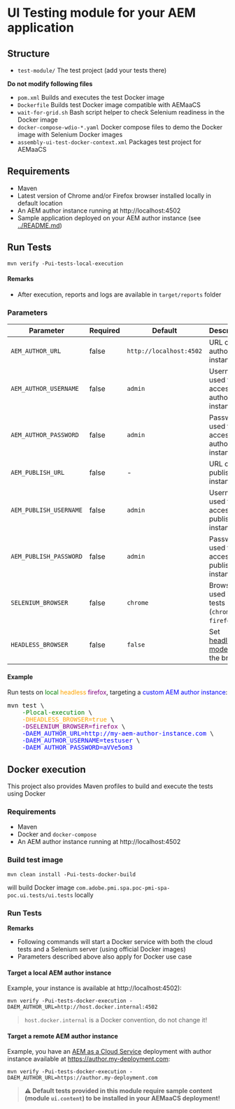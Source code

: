 
UI Testing module for your AEM application
===


## Structure

* `test-module/` The test project (add your tests there)

**Do not modify following files**
* `pom.xml` Builds and executes the test Docker image
* `Dockerfile` Builds test Docker image compatible with AEMaaCS
* `wait-for-grid.sh` Bash script helper to check Selenium readiness in the Docker image
* `docker-compose-wdio-*.yaml` Docker compose files to demo the Docker image with Selenium Docker images
* `assembly-ui-test-docker-context.xml` Packages test project for AEMaaCS


## Requirements

* Maven
* Latest version of Chrome and/or Firefox browser installed locally in default location
* An AEM author instance running at http://localhost:4502
* Sample application deployed on your AEM author instance (see [../README.md](../README.md))


## Run Tests

```
mvn verify -Pui-tests-local-execution
```

#### Remarks
* After execution, reports and logs are available in `target/reports` folder

### Parameters

| Parameter | Required | Default| Description |
| --- | --- | --- | --- |
| `AEM_AUTHOR_URL`        | false     | `http://localhost:4502` | URL of the author instance |
| `AEM_AUTHOR_USERNAME`   | false     | `admin`                 | Username used to access the author instance |
| `AEM_AUTHOR_PASSWORD`   | false     | `admin`                 | Password used to access the author instance |
| `AEM_PUBLISH_URL`       | false     | -                       | URL of the publish instance |
| `AEM_PUBLISH_USERNAME`  | false     | `admin`                 | Username used to access the publish instance |
| `AEM_PUBLISH_PASSWORD`  | false     | `admin`                 | Password used to access the publish instance |
| `SELENIUM_BROWSER`      | false     | `chrome`                | Browser used in the tests (`chrome` **_or_** `firefox`) |
| `HEADLESS_BROWSER`      | false     | `false`                 | Set [headless mode](https://en.wikipedia.org/wiki/Headless_browser) of the browser |

#### Example

Run tests on <span style="color:green">local</span> <span style="color:orange">headless</span> <span style="color:purple">firefox</span>, targeting a <span style="color:blue">custom AEM author instance</span>:

<PRE>
mvn test \
    <span style="color:green">-Plocal-execution</span> \
    <span style="color:orange">-DHEADLESS_BROWSER=true</span> \
    <span style="color:purple">-DSELENIUM_BROWSER=firefox</span> \
    <span style="color:blue">-DAEM_AUTHOR_URL=http://my-aem-author-instance.com</span> \
    <span style="color:blue">-DAEM_AUTHOR_USERNAME=testuser</span> \
    <span style="color:blue">-DAEM_AUTHOR_PASSWORD=aVVe5om3</span>
</PRE>


## Docker execution

This project also provides Maven profiles to build and execute the tests using Docker

### Requirements

* Maven
* Docker and `docker-compose`
* An AEM author instance running at http://localhost:4502

### Build test image

```
mvn clean install -Pui-tests-docker-build
```

will build Docker image `com.adobe.pmi.spa.poc-pmi-spa-poc.ui.tests/ui.tests` locally

### Run Tests

**Remarks**
* Following commands will start a Docker service with both the cloud tests and a Selenium server (using official Docker images)
* Parameters described above also apply for Docker use case

#### Target a local AEM author instance

Example, your instance is available at http://localhost:4502):

```
mvn verify -Pui-tests-docker-execution -DAEM_AUTHOR_URL=http://host.docker.internal:4502
```

> `host.docker.internal` is a Docker convention, do not change it!

#### Target a remote AEM author instance

Example, you have an [AEM as a Cloud Service](https://docs.adobe.com/content/help/en/experience-manager-cloud-service/overview/introduction.html) deployment with author instance available at https://author.my-deployment.com:


```
mvn verify -Pui-tests-docker-execution -DAEM_AUTHOR_URL=https://author.my-deployment.com
```

> **&#x26A0; Default tests provided in this module require sample content (module `ui.content`) to be installed in your AEMaaCS deployment!**
